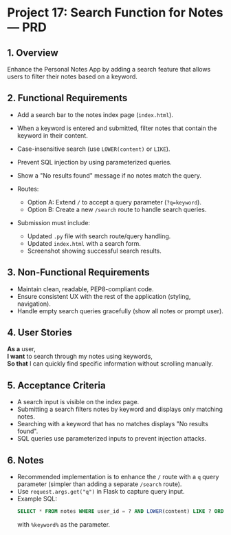 # Project 17: Search Function for Notes — PRD

## 1. Overview
Enhance the Personal Notes App by adding a search feature that allows users to filter their notes based on a keyword.

## 2. Functional Requirements
- Add a search bar to the notes index page (`index.html`).
- When a keyword is entered and submitted, filter notes that contain the keyword in their content.
- Case-insensitive search (use `LOWER(content)` or `LIKE`).
- Prevent SQL injection by using parameterized queries.
- Show a "No results found" message if no notes match the query.
- Routes:
  - Option A: Extend `/` to accept a query parameter (`?q=keyword`).
  - Option B: Create a new `/search` route to handle search queries.

- Submission must include:
  - Updated `.py` file with search route/query handling.
  - Updated `index.html` with a search form.
  - Screenshot showing successful search results.

## 3. Non-Functional Requirements
- Maintain clean, readable, PEP8-compliant code.
- Ensure consistent UX with the rest of the application (styling, navigation).
- Handle empty search queries gracefully (show all notes or prompt user).

## 4. User Stories
**As a** user,  
**I want** to search through my notes using keywords,  
**So that** I can quickly find specific information without scrolling manually.

## 5. Acceptance Criteria
- A search input is visible on the index page.
- Submitting a search filters notes by keyword and displays only matching notes.
- Searching with a keyword that has no matches displays "No results found".
- SQL queries use parameterized inputs to prevent injection attacks.

## 6. Notes
- Recommended implementation is to enhance the `/` route with a `q` query parameter (simpler than adding a separate `/search` route).
- Use `request.args.get("q")` in Flask to capture query input.
- Example SQL:
  ```sql
  SELECT * FROM notes WHERE user_id = ? AND LOWER(content) LIKE ? ORDER BY date DESC
  ```
  with `%keyword%` as the parameter.
